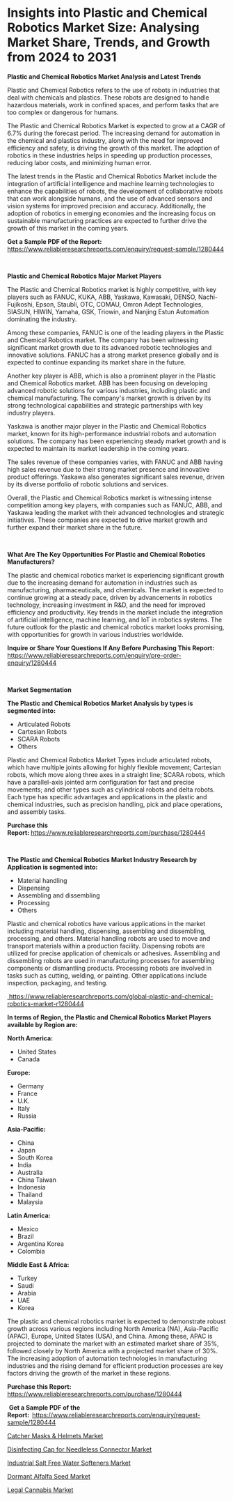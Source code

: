 <p><h1>Insights into Plastic and Chemical Robotics Market Size: Analysing Market Share, Trends, and Growth from 2024 to 2031</h1></p><p><strong>Plastic and Chemical Robotics Market Analysis and Latest Trends</strong></p>
<p><p>Plastic and Chemical Robotics refers to the use of robots in industries that deal with chemicals and plastics. These robots are designed to handle hazardous materials, work in confined spaces, and perform tasks that are too complex or dangerous for humans.</p><p>The Plastic and Chemical Robotics Market is expected to grow at a CAGR of 6.7% during the forecast period. The increasing demand for automation in the chemical and plastics industry, along with the need for improved efficiency and safety, is driving the growth of this market. The adoption of robotics in these industries helps in speeding up production processes, reducing labor costs, and minimizing human error.</p><p>The latest trends in the Plastic and Chemical Robotics Market include the integration of artificial intelligence and machine learning technologies to enhance the capabilities of robots, the development of collaborative robots that can work alongside humans, and the use of advanced sensors and vision systems for improved precision and accuracy. Additionally, the adoption of robotics in emerging economies and the increasing focus on sustainable manufacturing practices are expected to further drive the growth of this market in the coming years.</p></p>
<p><strong>Get a Sample PDF of the Report:&nbsp;</strong> <a href="https://www.reliableresearchreports.com/enquiry/request-sample/1280444">https://www.reliableresearchreports.com/enquiry/request-sample/1280444</a></p>
<p>&nbsp;</p>
<p><strong>Plastic and Chemical Robotics Major Market Players</strong></p>
<p><p>The Plastic and Chemical Robotics market is highly competitive, with key players such as FANUC, KUKA, ABB, Yaskawa, Kawasaki, DENSO, Nachi-Fujikoshi, Epson, Staubli, OTC, COMAU, Omron Adept Technologies, SIASUN, HIWIN, Yamaha, GSK, Triowin, and Nanjing Estun Automation dominating the industry.</p><p>Among these companies, FANUC is one of the leading players in the Plastic and Chemical Robotics market. The company has been witnessing significant market growth due to its advanced robotic technologies and innovative solutions. FANUC has a strong market presence globally and is expected to continue expanding its market share in the future.</p><p>Another key player is ABB, which is also a prominent player in the Plastic and Chemical Robotics market. ABB has been focusing on developing advanced robotic solutions for various industries, including plastic and chemical manufacturing. The company's market growth is driven by its strong technological capabilities and strategic partnerships with key industry players.</p><p>Yaskawa is another major player in the Plastic and Chemical Robotics market, known for its high-performance industrial robots and automation solutions. The company has been experiencing steady market growth and is expected to maintain its market leadership in the coming years.</p><p>The sales revenue of these companies varies, with FANUC and ABB having high sales revenue due to their strong market presence and innovative product offerings. Yaskawa also generates significant sales revenue, driven by its diverse portfolio of robotic solutions and services.</p><p>Overall, the Plastic and Chemical Robotics market is witnessing intense competition among key players, with companies such as FANUC, ABB, and Yaskawa leading the market with their advanced technologies and strategic initiatives. These companies are expected to drive market growth and further expand their market share in the future.</p></p>
<p>&nbsp;</p>
<p><strong>What Are The Key Opportunities For Plastic and Chemical Robotics Manufacturers?</strong></p>
<p><p>The plastic and chemical robotics market is experiencing significant growth due to the increasing demand for automation in industries such as manufacturing, pharmaceuticals, and chemicals. The market is expected to continue growing at a steady pace, driven by advancements in robotics technology, increasing investment in R&D, and the need for improved efficiency and productivity. Key trends in the market include the integration of artificial intelligence, machine learning, and IoT in robotics systems. The future outlook for the plastic and chemical robotics market looks promising, with opportunities for growth in various industries worldwide.</p></p>
<p><strong>Inquire or Share Your Questions If Any Before Purchasing This Report:</strong> <a href="https://www.reliableresearchreports.com/enquiry/pre-order-enquiry/1280444">https://www.reliableresearchreports.com/enquiry/pre-order-enquiry/1280444</a></p>
<p>&nbsp;</p>
<p><strong>Market Segmentation</strong></p>
<p><strong>The Plastic and Chemical Robotics Market Analysis by types is segmented into:</strong></p>
<p><ul><li>Articulated Robots</li><li>Cartesian Robots</li><li>SCARA Robots</li><li>Others</li></ul></p>
<p><p>Plastic and Chemical Robotics Market Types include articulated robots, which have multiple joints allowing for highly flexible movement; Cartesian robots, which move along three axes in a straight line; SCARA robots, which have a parallel-axis jointed arm configuration for fast and precise movements; and other types such as cylindrical robots and delta robots. Each type has specific advantages and applications in the plastic and chemical industries, such as precision handling, pick and place operations, and assembly tasks.</p></p>
<p><strong>Purchase this Report:&nbsp;</strong><a href="https://www.reliableresearchreports.com/purchase/1280444">https://www.reliableresearchreports.com/purchase/1280444</a></p>
<p>&nbsp;</p>
<p><strong>The Plastic and Chemical Robotics Market Industry Research by Application is segmented into:</strong></p>
<p><ul><li>Material handling</li><li>Dispensing</li><li>Assembling and dissembling</li><li>Processing</li><li>Others</li></ul></p>
<p><p>Plastic and chemical robotics have various applications in the market including material handling, dispensing, assembling and dissembling, processing, and others. Material handling robots are used to move and transport materials within a production facility. Dispensing robots are utilized for precise application of chemicals or adhesives. Assembling and dissembling robots are used in manufacturing processes for assembling components or dismantling products. Processing robots are involved in tasks such as cutting, welding, or painting. Other applications include inspection, packaging, and testing.</p></p>
<p><a href="https://www.reliableresearchreports.com/global-plastic-and-chemical-robotics-market-r1280444">&nbsp;https://www.reliableresearchreports.com/global-plastic-and-chemical-robotics-market-r1280444</a></p>
<p><strong>In terms of Region, the Plastic and Chemical Robotics Market Players available by Region are:</strong></p>
<p>
    <p> <strong> North America: </strong>
        <ul>
            <li>United States</li>
            <li>Canada</li>
        </ul>
        </p> 
    <p> <strong> Europe: </strong>
        <ul>
            <li>Germany</li>
            <li>France</li>
            <li>U.K.</li>
            <li>Italy</li>
            <li>Russia</li>
        </ul>
        </p> 
    <p> <strong> Asia-Pacific: </strong>
        <ul>
            <li>China</li>
            <li>Japan</li>
            <li>South Korea</li>
            <li>India</li>
            <li>Australia</li>
            <li>China Taiwan</li>
            <li>Indonesia</li>
            <li>Thailand</li>
            <li>Malaysia</li>
        </ul>
        </p> 
    <p> <strong> Latin America: </strong>
        <ul>
            <li>Mexico</li>
            <li>Brazil</li>
            <li>Argentina Korea</li>
            <li>Colombia</li>
        </ul>
        </p> 
    <p> <strong> Middle East & Africa: </strong>
        <ul>
            <li>Turkey</li>
            <li>Saudi</li>
            <li>Arabia</li>
            <li>UAE</li>
            <li>Korea</li>
        </ul>
    </p>
    </p>
<p><p>The plastic and chemical robotics market is expected to demonstrate robust growth across various regions including North America (NA), Asia-Pacific (APAC), Europe, United States (USA), and China. Among these, APAC is projected to dominate the market with an estimated market share of 35%, followed closely by North America with a projected market share of 30%. The increasing adoption of automation technologies in manufacturing industries and the rising demand for efficient production processes are key factors driving the growth of the market in these regions.</p></p>
<p><strong>Purchase this Report: </strong><a href="https://www.reliableresearchreports.com/purchase/1280444">https://www.reliableresearchreports.com/purchase/1280444</a></p>
<p>&nbsp;<strong>Get a Sample PDF of the Report:&nbsp;&nbsp;</strong><a href="https://www.reliableresearchreports.com/enquiry/request-sample/1280444">https://www.reliableresearchreports.com/enquiry/request-sample/1280444</a></p>
<p><strong></strong></p>
<p><p><a href="https://github.com/msbsaifansami/Market-Research-Report-List-1/blob/main/catcher-masks-helmets-market.md">Catcher Masks & Helmets Market</a></p><p><a href="https://github.com/EveKerluke2023/Market-Research-Report-List-2/blob/main/disinfecting-cap-for-needleless-connector-market.md">Disinfecting Cap for Needleless Connector Market</a></p><p><a href="https://medium.com/@ralphyoung1949/global-industrial-salt-free-water-softeners-market-exploring-market-share-market-trends-and-3773a05a131f">Industrial Salt Free Water Softeners Market</a></p><p><a href="https://www.linkedin.com/pulse/global-dormant-alfalfa-seed-market-exploring-share-trends-future-ir30e">Dormant Alfalfa Seed Market</a></p><p><a href="https://www.linkedin.com/pulse/global-legal-cannabis-industry-types-applications-market-players-nqcwe">Legal Cannabis Market</a></p></p>
